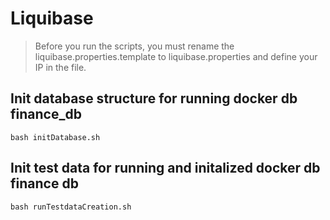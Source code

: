 # Liquibase

> Before you run the scripts, you must rename the liquibase.properties.template to liquibase.properties and define your IP in the file.



## Init database structure for running docker db finance_db
```
bash initDatabase.sh
```

## Init test data for running and initalized docker db finance db
```
bash runTestdataCreation.sh
```